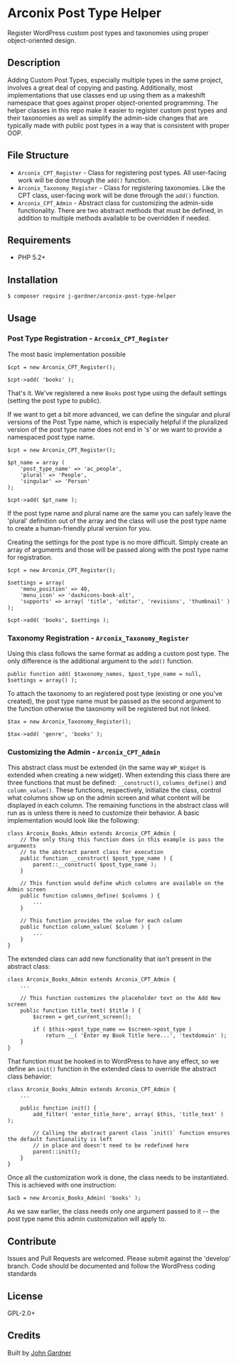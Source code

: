 # Arconix Post Type Helper

Register WordPress custom post types and taxonomies using proper object-oriented design.

## Description

Adding Custom Post Types, especially multiple types in the same project, involves a great deal of copying and pasting. Additionally, most implementations that use classes end up using them as a makeshift namespace that goes against proper object-oriented programming. The helper classes in this repo make it easier to register custom post types and their taxonomies as well as simplify the admin-side changes that are typically made with public post types in a way that is consistent with proper OOP.

## File Structure

 * `Arconix_CPT_Register` - Class for registering post types. All user-facing work will be done through the `add()` function.
 * `Arconix_Taxonomy_Register` - Class for registering taxonomies. Like the CPT class, user-facing work will be done through the `add()` function.
 * `Arconix_CPT_Admin` - Abstract class for customizing the admin-side functionality. There are two abstract methods that must be defined, in addition to multiple methods available to be overridden if needed.


## Requirements
 * PHP 5.2+

## Installation

```BASH
$ composer require j-gardner/arconix-post-type-helper
```

## Usage

### Post Type Registration - `Arconix_CPT_Register`
The most basic implementation possible

    $cpt = new Arconix_CPT_Register();

    $cpt->add( 'books' );

That's it. We've registered a new `Books` post type using the default settings (setting the post type to public).

If we want to get a bit more advanced, we can define the singular and plural versions of the Post Type name, which is especially helpful if the pluralized version of the post type name does not end in 's' or we want to provide a namespaced post type name.

    $cpt = new Arconix_CPT_Register();

    $pt_name = array (
        'post_type_name' => 'ac_people',
        'plural' => 'People',
        'singular' => 'Person'
    );

    $cpt->add( $pt_name );

If the post type name and plural name are the same you can safely leave the 'plural' definition out of the array and the class will use the post type name to create a human-friendly plural version for you.

Creating the settings for the post type is no more difficult. Simply create an array of arguments and those will be passed along with the post type name for registration.

    $cpt = new Arconix_CPT_Register();

    $settings = array(
        'menu_position' => 40,
        'menu_icon' => 'dashicons-book-alt',
        'supports' => array( 'title', 'editor', 'revisions', 'thumbnail' )
    );

    $cpt->add( 'books', $settings );

### Taxonomy Registration - `Arconix_Taxonomy_Register`

Using this class follows the same format as adding a custom post type. The only difference is the additional argument to the `add()` function.

    public function add( $taxonomy_names, $post_type_name = null, $settings = array() );

To attach the taxonomy to an registered post type (existing or one you've created), the post type name must be passed as the second argument to the function otherwise the taxonomy will be registered but not linked.

    $tax = new Arconix_Taxonomy_Register();

    $tax->add( 'genre', 'books' );

### Customizing the Admin - `Arconix_CPT_Admin`
This abstract class must be extended (in the same way `WP_Widget` is extended when creating a new widget). When extending this class there are three functions that must be defined: `__construct()`, `columns_define()` and `column_value()`. These functions, respectively, initialize the class, control what columns show up on the admin screen and what content will be displayed in each column. The remaining functions in the abstract class will run as is unless there is need to customize their behavior. A basic implementation would look like the following:

    class Arconix_Books_Admin extends Arconix_CPT_Admin {
        // The only thing this function does in this example is pass the arguments
        // to the abstract parent class for execution
        public function __construct( $post_type_name ) {
            parent::__construct( $post_type_name );
        }

        // This function would define which columns are available on the Admin screen
        public function columns_define( $columns ) {
            ...
        }

        // This function provides the value for each column
        public function column_value( $column ) {
            ...
        }
    }

The extended class can add new functionality that isn't present in the abstract class:

    class Arconix_Books_Admin extends Arconix_CPT_Admin {
        ...

        // This function customizes the placeholder text on the Add New screen
        public function title_text( $title ) {
            $screen = get_current_screen();

	 	    if ( $this->post_type_name == $screen->post_type )
			    return __( 'Enter my Book Title here...', 'textdomain' );
        }
    }

That function must be hooked in to WordPress to have any effect, so we define an `init()` function in the extended class to override the abstract class behavior:

    class Arconix_Books_Admin extends Arconix_CPT_Admin {
        ...

        public function init() {
            add_filter( 'enter_title_here',	array( $this, 'title_text' ) );

            // Calling the abstract parent class `init()` function ensures the default functionality is left
            // in place and doesn't need to be redefined here
            parent::init();
        }
    }

Once all the customization work is done, the class needs to be instantiated. This is achieved with one instruction:

    $acb = new Arconix_Books_Admin( 'books' );

As we saw earlier, the class needs only one argument passed to it -- the post type name this admin customization will apply to.

## Contribute

Issues and Pull Requests are welcomed. Please submit against the 'develop' branch. Code should be documented and follow the WordPress coding standards

## License

GPL-2.0+

## Credits
Built by [John Gardner](http://twitter.com/j_gardner)
